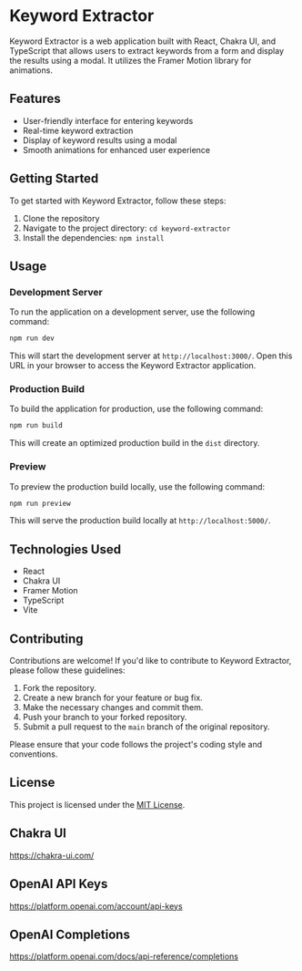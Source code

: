 # Keyword Extractor

Keyword Extractor is a web application built with React, Chakra UI, and TypeScript that allows users to extract keywords from a form and display the results using a modal. It utilizes the Framer Motion library for animations.

## Features

- User-friendly interface for entering keywords
- Real-time keyword extraction
- Display of keyword results using a modal
- Smooth animations for enhanced user experience

## Getting Started

To get started with Keyword Extractor, follow these steps:

1. Clone the repository
2. Navigate to the project directory: `cd keyword-extractor`
3. Install the dependencies: `npm install`

## Usage

### Development Server

To run the application on a development server, use the following command:
```bash
npm run dev
```

This will start the development server at `http://localhost:3000/`. 
Open this URL in your browser to access the Keyword Extractor application.

### Production Build

To build the application for production, use the following command:
```bash
npm run build
```

This will create an optimized production build in the `dist` directory.

### Preview

To preview the production build locally, use the following command:
```bash
npm run preview
```


This will serve the production build locally at `http://localhost:5000/`.

## Technologies Used

- React
- Chakra UI
- Framer Motion
- TypeScript
- Vite

## Contributing

Contributions are welcome! If you'd like to contribute to Keyword Extractor, please follow these guidelines:

1. Fork the repository.
2. Create a new branch for your feature or bug fix.
3. Make the necessary changes and commit them.
4. Push your branch to your forked repository.
5. Submit a pull request to the `main` branch of the original repository.

Please ensure that your code follows the project's coding style and conventions.

## License

This project is licensed under the [MIT License](LICENSE).

## Chakra UI

<https://chakra-ui.com/>

## OpenAI API Keys

<https://platform.openai.com/account/api-keys>

## OpenAI Completions

<https://platform.openai.com/docs/api-reference/completions>
